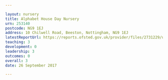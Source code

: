 ```yaml
---

layout: nursery
title: Alphabet House Day Nursery
urn: 253140
postcode: NG9 1EJ
address: 10 Chilwell Road, Beeston, Nottingham, NG9 1EJ
latestReportUrl: https://reports.ofsted.gov.uk/provider/files/2731229/urn/253140.pdf
teaching: 3
development: 0
leadership: 3
outcomes: 0
overall: 3
date: 26 September 2017

---
```

